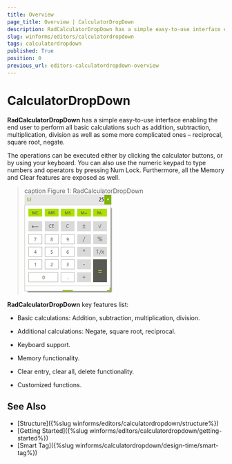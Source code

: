 ```yaml
---
title: Overview
page_title: Overview | CalculatorDropDown
description: RadCalculatorDropDown has a simple easy-to-use interface enabling the end user to perform all basic calculations such as addition, subtraction, multiplication, division as well as some more complicated ones – reciprocal, square root, negate. 
slug: winforms/editors/calculatordropdown
tags: calculatordropdown
published: True
position: 0
previous_url: editors-calculatordropdown-overview
---
```


# CalculatorDropDown

__RadCalculatorDropDown__ has a simple easy-to-use interface enabling the end user to perform all basic calculations such as addition, subtraction, multiplication, division as well as some more complicated ones – reciprocal, square root, negate.

The operations can be executed either by clicking the calculator buttons, or by using your keyboard. You can also use the numeric keypad to type numbers and operators by pressing Num Lock. Furthermore, all the Memory and Clear features are exposed as well.

>caption Figure 1: RadCalculatorDropDown
![editors-calculator-overview 001](images/editors-calculator-overview001.png)

__RadCalculatorDropDown__ key features list:

* Basic calculations: Addition, subtraction, multiplication, division.            

* Additional calculations: Negate, square root, reciprocal.

* Keyboard support.

* Memory functionality.

* Clear entry, clear all, delete functionality.

* Customized functions.

## See Also

* [Structure]({%slug winforms/editors/calculatordropdown/structure%})
* [Getting Started]({%slug winforms/editors/calculatordropdown/getting-started%})
* [Smart Tag]({%slug winforms/calculatordropdown/design-time/smart-tag%})
            
